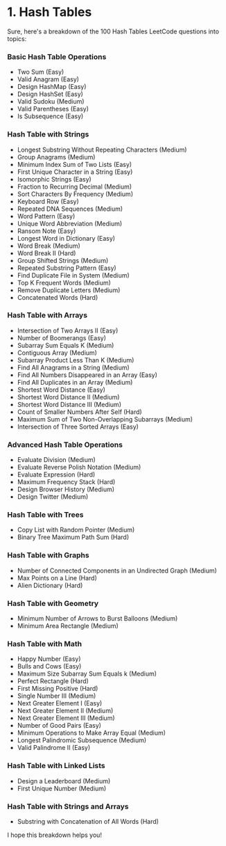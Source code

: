 # 1. Hash Tables
Sure, here's a breakdown of the 100 Hash Tables LeetCode questions into topics:

### Basic Hash Table Operations
- Two Sum (Easy)
- Valid Anagram (Easy)
- Design HashMap (Easy)
- Design HashSet (Easy)
- Valid Sudoku (Medium)
- Valid Parentheses (Easy)
- Is Subsequence (Easy)

### Hash Table with Strings
- Longest Substring Without Repeating Characters (Medium)
- Group Anagrams (Medium)
- Minimum Index Sum of Two Lists (Easy)
- First Unique Character in a String (Easy)
- Isomorphic Strings (Easy)
- Fraction to Recurring Decimal (Medium)
- Sort Characters By Frequency (Medium)
- Keyboard Row (Easy)
- Repeated DNA Sequences (Medium)
- Word Pattern (Easy)
- Unique Word Abbreviation (Medium)
- Ransom Note (Easy)
- Longest Word in Dictionary (Easy)
- Word Break (Medium)
- Word Break II (Hard)
- Group Shifted Strings (Medium)
- Repeated Substring Pattern (Easy)
- Find Duplicate File in System (Medium)
- Top K Frequent Words (Medium)
- Remove Duplicate Letters (Medium)
- Concatenated Words (Hard)

### Hash Table with Arrays
- Intersection of Two Arrays II (Easy)
- Number of Boomerangs (Easy)
- Subarray Sum Equals K (Medium)
- Contiguous Array (Medium)
- Subarray Product Less Than K (Medium)
- Find All Anagrams in a String (Medium)
- Find All Numbers Disappeared in an Array (Easy)
- Find All Duplicates in an Array (Medium)
- Shortest Word Distance (Easy)
- Shortest Word Distance II (Medium)
- Shortest Word Distance III (Medium)
- Count of Smaller Numbers After Self (Hard)
- Maximum Sum of Two Non-Overlapping Subarrays (Medium)
- Intersection of Three Sorted Arrays (Easy)

### Advanced Hash Table Operations
- Evaluate Division (Medium)
- Evaluate Reverse Polish Notation (Medium)
- Evaluate Expression (Hard)
- Maximum Frequency Stack (Hard)
- Design Browser History (Medium)
- Design Twitter (Medium)

### Hash Table with Trees
- Copy List with Random Pointer (Medium)
- Binary Tree Maximum Path Sum (Hard)

### Hash Table with Graphs
- Number of Connected Components in an Undirected Graph (Medium)
- Max Points on a Line (Hard)
- Alien Dictionary (Hard)

### Hash Table with Geometry
- Minimum Number of Arrows to Burst Balloons (Medium)
- Minimum Area Rectangle (Medium)

### Hash Table with Math
- Happy Number (Easy)
- Bulls and Cows (Easy)
- Maximum Size Subarray Sum Equals k (Medium)
- Perfect Rectangle (Hard)
- First Missing Positive (Hard)
- Single Number III (Medium)
- Next Greater Element I (Easy)
- Next Greater Element II (Medium)
- Next Greater Element III (Medium)
- Number of Good Pairs (Easy)
- Minimum Operations to Make Array Equal (Medium)
- Longest Palindromic Subsequence (Medium)
- Valid Palindrome II (Easy)

### Hash Table with Linked Lists
- Design a Leaderboard (Medium)
- First Unique Number (Medium)

### Hash Table with Strings and Arrays
- Substring with Concatenation of All Words (Hard)

I hope this breakdown helps you!